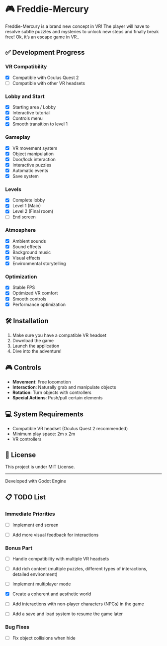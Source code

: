 # 🎮 Freddie-Mercury

Freddie-Mercury is a brand new concept in VR! The player will have to resolve subtle puzzles and mysteries to unlock new steps and finally break free!
Ok, it’s an escape game in VR..

## ✅ Development Progress

### VR Compatibility
- [x] Compatible with Oculus Quest 2
- [ ] Compatible with other VR headsets

### Lobby and Start
- [x] Starting area / Lobby
- [x] Interactive tutorial
- [x] Controls menu
- [x] Smooth transition to level 1

### Gameplay
- [x] VR movement system
- [x] Object manipulation
- [x] Door/lock interaction
- [x] Interactive puzzles
- [x] Automatic events
- [x] Save system

### Levels
- [x] Complete lobby
- [x] Level 1 (Main)
- [x] Level 2 (Final room)
- [ ] End screen

### Atmosphere
- [x] Ambient sounds
- [x] Sound effects
- [x] Background music
- [x] Visual effects
- [x] Environmental storytelling

### Optimization
- [x] Stable FPS
- [x] Optimized VR comfort
- [x] Smooth controls
- [x] Performance optimization

## 🛠️ Installation

1. Make sure you have a compatible VR headset
2. Download the game
3. Launch the application
4. Dive into the adventure!

## 🎮 Controls

- **Movement**: Free locomotion
- **Interaction**: Naturally grab and manipulate objects
- **Rotation**: Turn objects with controllers
- **Special Actions**: Push/pull certain elements

## 💻 System Requirements

- Compatible VR headset (Oculus Quest 2 recommended)
- Minimum play space: 2m x 2m
- VR controllers



## 📝 License

This project is under MIT License.

---

Developed with Godot Engine

## 📋 TODO List

### Immediate Priorities
- [ ] Implement end screen
- [ ] Add more visual feedback for interactions


### **Bonus Part**
- [ ] Handle compatibility with multiple VR headsets
- [ ] Add rich content (multiple puzzles, different types of interactions, detailed environment)
- [ ] Implement multiplayer mode
- [X] Create a coherent and aesthetic world
- [ ] Add interactions with non-player characters (NPCs) in the game
- [ ] Add a save and load system to resume the game later


### Bug Fixes
- [ ] Fix object collisions when hide
